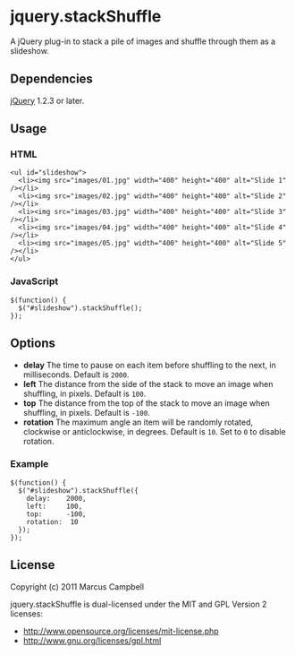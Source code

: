 # jquery.stackShuffle

A jQuery plug-in to stack a pile of images and shuffle through them as a slideshow.

## Dependencies

[jQuery](http://jquery.com/) 1.2.3 or later.

## Usage

### HTML

    <ul id="slideshow">
      <li><img src="images/01.jpg" width="400" height="400" alt="Slide 1" /></li>
      <li><img src="images/02.jpg" width="400" height="400" alt="Slide 2" /></li>
      <li><img src="images/03.jpg" width="400" height="400" alt="Slide 3" /></li>
      <li><img src="images/04.jpg" width="400" height="400" alt="Slide 4" /></li>
      <li><img src="images/05.jpg" width="400" height="400" alt="Slide 5" /></li>
    </ul>

### JavaScript

    $(function() {
      $("#slideshow").stackShuffle();
    });

## Options

- **delay**
  The time to pause on each item before shuffling to the next, in milliseconds. Default is `2000`.
- **left**
  The distance from the side of the stack to move an image when shuffling, in pixels. Default is `100`.
- **top**
  The distance from the top of the stack to move an image when shuffling, in pixels. Default is `-100`.
- **rotation**
  The maximum angle an item will be randomly rotated, clockwise or anticlockwise, in degrees. Default is `10`. Set to `0` to disable rotation.

### Example

    $(function() {
      $("#slideshow").stackShuffle({
        delay:    2000,
        left:     100,
        top:      -100,
        rotation:  10
      });
    });

## License

Copyright (c) 2011 Marcus Campbell

jquery.stackShuffle is dual-licensed under the MIT and GPL Version 2 licenses:

- http://www.opensource.org/licenses/mit-license.php
- http://www.gnu.org/licenses/gpl.html